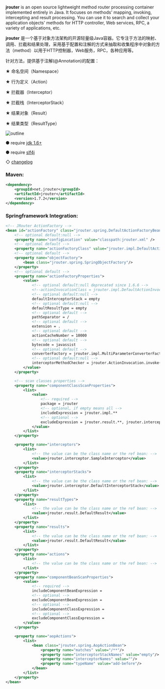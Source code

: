 
**jrouter** is an open source lightweight method router processing container implemented entirely in Java. It focuses on methods' mapping, invoking, intercepting and result processing. You can use it to search and collect your application objects' methods for HTTP controller, Web services, RPC, a variety of applications, etc.

**jrouter** 是一个基于对象方法架构的开源轻量级Java容器。它专注于方法的映射、调用、拦截和结果处理，采用基于配置和注解的方式来抽取和收集程序中对象的方法（method）以用于HTTP控制器，Web服务，RPC，各种应用等。

针对方法，提供基于注解(@Annotation)的配置：

★ 命名空间（Namespace）

★ 行为定义（Action）

★ 拦截器（Interceptor）

★ 拦截栈（InterceptorStack）

★ 结果对象（Result）

★ 结果类型（ResultType）

![outline](https://raw.githubusercontent.com/innjj/jrouter/master/outline.png)

● require [jdk 1.6+](http://www.oracle.com/technetwork/java/javase/downloads/index.html)

● require [slf4j](http://www.slf4j.org/download.html)

◇ [changelog](https://github.com/innjj/jrouter/blob/master/src/main/resources/changelog.txt)

### Maven: ###
```xml
<dependency>
    <groupId>net.jrouter</groupId>
    <artifactId>jrouter</artifactId>
    <version>1.7.2</version>
</dependency>
```

### Springframework Integration: ###
```xml
<!-- JRouter ActionFactory -->
<bean id="actionFactory" class="jrouter.spring.DefaultActionFactoryBean">
    <!-- optional default:null -->
    <property name="configLocation" value="classpath:jrouter.xml" />
    <!-- optional default -->
    <property name="actionFactoryClass" value="jrouter.impl.DefaultActionFactory"/>
    <!-- optional default -->
    <property name="objectFactory">
        <bean class="jrouter.spring.SpringObjectFactory"/>
    </property>
    <!-- optional default -->
    <property name="actionFactoryProperties">
        <value>
            <!-- optional default:null deprecated since 1.6.6 -->
            <!--actionInvocationClass = jrouter.impl.DefaultActionInvocation-->
            <!-- optional default:null -->
            defaultInterceptorStack = empty
            <!-- optional default:null -->
            defaultResultType = empty
            <!-- optional default -->
            pathSeparator = /
            <!-- optional default -->
            extension = .
            <!-- optional default -->
            actionCacheNumber = 10000
            <!-- optional default -->
            bytecode = javassist
            <!-- optional default -->
            converterFactory = jrouter.impl.MultiParameterConverterFactory
            <!-- optional default:null -->
            interceptorMethodChecker = jrouter.ActionInvocation.invoke(**)|jrouter.ActionInvocation.invokeActionOnly(**)
        </value>
    </property>

    <!-- scan classes properties -->
    <property name="componentClassScanProperties">
        <list>
            <value>
                <!-- required -->
                package = jrouter
                <!-- optional, if empty means all -->
                includeExpression = jrouter.impl.**
                <!-- optional -->
                excludeExpression = jrouter.result.**, jrouter.interceptor.**
            </value>
        </list>
    </property>

    <property name="interceptors">
        <list>
            <!-- the value can be the class name or the ref bean: -->
            <value>jrouter.interceptor.SampleInterceptor</value>
        </list>
    </property>
    <property name="interceptorStacks">
        <list>
            <!-- the value can be the class name or the ref bean: -->
            <value>jrouter.interceptor.DefaultInterceptorStack</value>
        </list>
    </property>
    <property name="resultTypes">
        <list>
            <!-- the value can be the class name or the ref bean: -->
            <value>jrouter.result.DefaultResult</value>
        </list>
    </property>
    <property name="results">
        <list>
            <!-- the value can be the class name or the ref bean: -->
            <value>jrouter.result.DefaultResult</value>
        </list>
    </property>
    <property name="actions">
        <list>
            <!-- the value can be the class name or the ref bean: -->
        </list>
    </property>
    <property name="componentBeanScanProperties">
        <value>
            <!-- required -->
            includeComponentBeanExpression =
            <!-- optional -->
            excludeComponentBeanExpression =
            <!-- optional -->
            includeComponentClassExpression =
            <!-- optional -->
            excludeComponentClassExpression =
        </value>
    </property>

    <property name="aopActions">
        <list>
            <bean class="jrouter.spring.AopActionBean">
                <property name="matches" value="/**"/>
                <property name="interceptorStackNames" value="empty"/>
                <property name="interceptorNames" value=""/>
                <property name="typeName" value="add-before"/>
            </bean>
        </list>
    </property>
</bean>
```